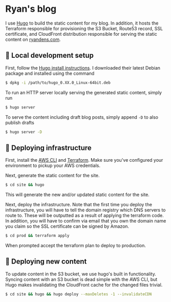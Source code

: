# Ryan's blog
I use [Hugo](https://gohugo.io/) to build the static content for my blog. In addition, it hosts the Terraform responsible for provisioning the S3 Bucket, Route53 record, SSL certificate, and CloudFront distribution responsible for serving the static content on [ryandens.com](https://www.ryandens.com).

## 👷 Local development setup

First, follow the [Hugo install instructions](https://gohugo.io/getting-started/installing/). I downloaded their latest Debian package and installed using the command

```bash
$ dpkg -i /path/to/hugo_0.XX.0_Linux-64bit.deb
```

To run an HTTP server locally serving the generated static content, simply run
```bash
$ hugo server
```

To serve the content including draft blog posts, simply append `-D` to also publish drafts

```bash
$ hugo server -D
```


## 🚀 Deploying infrastructure
First, install the [AWS CLI](https://docs.aws.amazon.com/cli/latest/userguide/cli-chap-install.html) and [Terraform](https://learn.hashicorp.com/terraform/getting-started/install.html).
Make sure you've configured your environment to pickup your AWS credentials. 

Next, generate the static content for the site.

```bash
$ cd site && hugo
```

This will generate the new and/or updated static content for the site. 

Next, deploy the infrastructure. Note that the first time you deploy the infrastructure, you will have to tell the domain registry which DNS servers to route to. These will be outputted as a result of applying the terraform code. In addition, you will have to confirm via email that you own the domain name you claim so the SSL certificate can be signed by Amazon.

```bash
$ cd prod && terraform apply
```

When prompted accept the terraform plan to deploy to production.

## 🚀 Deploying new content
To update content in the S3 bucket, we use hugo's built in functionality. Syncing content with an S3 bucket is dead simple with the AWS CLI, but Hugo makes invalidating the CloudFront cache for the changed files trivial. 
```bash
$ cd site && hugo && hugo deploy --maxDeletes -1 --invalidateCDN
```
